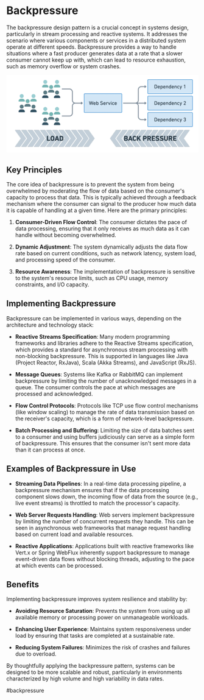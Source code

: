 # Backpressure

The backpressure design pattern is a crucial concept in systems design, particularly in stream processing and reactive systems. It addresses the scenario where various components or services in a distributed system operate at different speeds. Backpressure provides a way to handle situations where a fast producer generates data at a rate that a slower consumer cannot keep up with, which can lead to resource exhaustion, such as memory overflow or system crashes.

![Backpressure](_images/backpressure.webp)

## Key Principles

The core idea of backpressure is to prevent the system from being overwhelmed by moderating the flow of data based on the consumer's capacity to process that data. This is typically achieved through a feedback mechanism where the consumer can signal to the producer how much data it is capable of handling at a given time. Here are the primary principles:

1. __Consumer-Driven Flow Control__: The consumer dictates the pace of data processing, ensuring that it only receives as much data as it can handle without becoming overwhelmed.

2. __Dynamic Adjustment__: The system dynamically adjusts the data flow rate based on current conditions, such as network latency, system load, and processing speed of the consumer.

3. __Resource Awareness__: The implementation of backpressure is sensitive to the system's resource limits, such as CPU usage, memory constraints, and I/O capacity.

## Implementing Backpressure

Backpressure can be implemented in various ways, depending on the architecture and technology stack:

* __Reactive Streams Specification__: Many modern programming frameworks and libraries adhere to the Reactive Streams specification, which provides a standard for asynchronous stream processing with non-blocking backpressure. This is supported in languages like Java (Project Reactor, RxJava), Scala (Akka Streams), and JavaScript (RxJS).

* __Message Queues__: Systems like Kafka or RabbitMQ can implement backpressure by limiting the number of unacknowledged messages in a queue. The consumer controls the pace at which messages are processed and acknowledged.

* __Flow Control Protocols__: Protocols like TCP use flow control mechanisms (like window scaling) to manage the rate of data transmission based on the receiver's capacity, which is a form of network-level backpressure.

* __Batch Processing and Buffering__: Limiting the size of data batches sent to a consumer and using buffers judiciously can serve as a simple form of backpressure. This ensures that the consumer isn't sent more data than it can process at once.

## Examples of Backpressure in Use

* __Streaming Data Pipelines__: In a real-time data processing pipeline, a backpressure mechanism ensures that if the data processing component slows down, the incoming flow of data from the source (e.g., live event streams) is throttled to match the processor's capacity.

* __Web Server Requests Handling__: Web servers implement backpressure by limiting the number of concurrent requests they handle. This can be seen in asynchronous web frameworks that manage request handling based on current load and available resources.

* __Reactive Applications__: Applications built with reactive frameworks like Vert.x or Spring WebFlux inherently support backpressure to manage event-driven data flows without blocking threads, adjusting to the pace at which events can be processed.

## Benefits

Implementing backpressure improves system resilience and stability by:

* __Avoiding Resource Saturation__: Prevents the system from using up all available memory or processing power on unmanageable workloads.

* __Enhancing User Experience__: Maintains system responsiveness under load by ensuring that tasks are completed at a sustainable rate.

* __Reducing System Failures__: Minimizes the risk of crashes and failures due to overload.

By thoughtfully applying the backpressure pattern, systems can be designed to be more scalable and robust, particularly in environments characterized by high volume and high variability in data rates.

#backpressure
